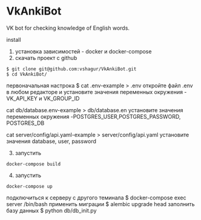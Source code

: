 # VkAnkiBot
VK bot for checking knowledge of English words.

install

1. установка зависимостей - docker и docker-compose
2. скачать проект c github
```
$ git clone git@github.com:vshagur/VkAnkiBot.git
$ cd VkAnkiBot/
```

первоначальная настрока
$ cat .env-example > .env
откройте файл .env в любом редакторе и установите значения 
переменных окружения - VK_API_KEY и VK_GROUP_ID

cat db/database.env-example > db/database.en
установите значения переменных окружения -POSTGRES_USER,POSTGRES_PASSWORD, POSTGRES_DB

cat server/config/api.yaml-example > server/config/api.yaml
установите значения database, user, password




3. запустить 
```
docker-compose build
```

4. запустить 
```
docker-compose up
```
подключиться к серверу с другого теминала
$ docker-compose exec server /bin/bash
применить миграции 
$ alembic upgrade head
заполнить базу данных
$ python db/db_init.py

